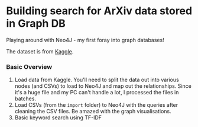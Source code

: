 # Building search for ArXiv data stored in Graph DB

Playing around with Neo4J - my first foray into graph databases!

The dataset is from [Kaggle](https://www.kaggle.com/datasets/Cornell-University/arxiv).

### Basic Overview

1. Load data from Kaggle. You'll need to split the data out into various nodes (and CSVs) to load to Neo4J and map out the relationships. Since it's a huge file and my PC can't handle a lot, I processed the files in batches.
2. Load CSVs (from the `import` folder) to Neo4J with the queries after cleaning the CSV files. Be amazed with the graph visualisations.
3. Basic keyword search using TF-IDF
